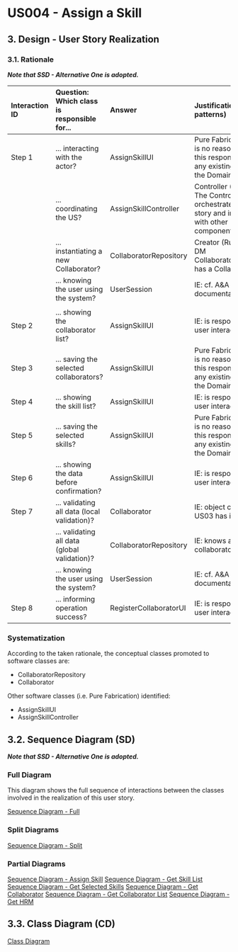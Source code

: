 # US004 - Assign a Skill 

## 3. Design - User Story Realization 

### 3.1. Rationale

_**Note that SSD - Alternative One is adopted.**_

| Interaction ID | Question: Which class is responsible for...    | Answer                         | Justification (with patterns)                                                                                  |
|:---------------|:-----------------------------------------------|:-------------------------------|:---------------------------------------------------------------------------------------------------------------|
| Step 1         | ... interacting with the actor?                | AssignSkillUI                  | Pure Fabrication: there is no reason to assign this responsibility to any existing class in the Domain Model.  |
|                | ... coordinating the US?                       | AssignSkillController          | Controller (UI Pattern): The Controller class orchestrates the user story and interacts with other components. |
| 			  		        | 	... instantiating a new Collaborator?         | CollaboratorRepository         | Creator (Rule 1): in the DM CollaboratorRepository has a Collaborator.                                         |
|                | ... knowing the user using the system?         | UserSession                    | IE: cf. A&A component documentation.                                                                           |
|                |                                                |                                |                                                                                                                |
| Step 2         | ... showing the collaborator list?             | AssignSkillUI                  | IE: is responsible for user interactions.                                                                      |
| Step 3         | ... saving the selected collaborators?         | AssignSkillUI                  | Pure Fabrication: there is no reason to assign this responsibility to any existing class in the Domain Model.  |
| Step 4         | ... showing the skill list?                    | AssignSkillUI                  | IE: is responsible for user interactions.                                                                      |
| Step 5         | ... saving the selected skills?                | AssignSkillUI                  | Pure Fabrication: there is no reason to assign this responsibility to any existing class in the Domain Model.  |
| Step 6 		      | 	... showing the data before confirmation?     | AssignSkillUI                  | IE: is responsible for user interactions.                                                                      |
| Step 7 		      | 	... validating all data (local validation)?   | Collaborator                   | IE: object created in US03 has its own data.                                                                   |
| 			  		        | 	... validating all data (global validation)?  | CollaboratorRepository         | IE: knows all its collaborators.                                                                               | 
|                | ... knowing the user using the system?         | UserSession                    | IE: cf. A&A component documentation.                                                                           |
| Step 8 		      | 	... informing operation success?              | RegisterCollaboratorUI         | IE: is responsible for user interactions.                                                                      |
### Systematization ##

According to the taken rationale, the conceptual classes promoted to software classes are: 

* CollaboratorRepository
* Collaborator

Other software classes (i.e. Pure Fabrication) identified: 

* AssignSkillUI  
* AssignSkillController


## 3.2. Sequence Diagram (SD)

_**Note that SSD - Alternative One is adopted.**_

### Full Diagram

This diagram shows the full sequence of interactions between the classes involved in the realization of this user story.

[Sequence Diagram - Full](svg/us004-sequence-diagram-full.svg)

### Split Diagrams

[Sequence Diagram - Split](svg/us004-sequence-diagram-split.svg)


### Partial Diagrams

[Sequence Diagram - Assign Skill](svg/us004-sequence-diagram-partial-assign-skill.svg)
[Sequence Diagram - Get Skill List](svg/us004-sequence-diagram-partial-get-skill-list.svg)
[Sequence Diagram - Get Selected Skills](svg/us004-sequence-diagram-partial-get-selected-skills.svg)
[Sequence Diagram - Get Collaborator](svg/us004-sequence-diagram-partial-get-collaborator.svg)
[Sequence Diagram - Get Collaborator List](svg/us004-sequence-diagram-partial-get-collaborator-list.svg)
[Sequence Diagram - Get HRM](svg/us004-sequence-diagram-partial-get-hrm.svg)

## 3.3. Class Diagram (CD)

[Class Diagram](svg/us004-class-diagram.svg)